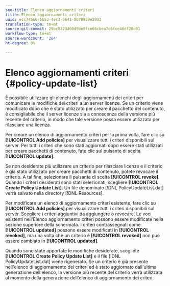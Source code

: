 ```yaml
---
seo-title: Elenco aggiornamenti criteri
title: Elenco aggiornamenti criteri
uuid: ecc74b66-5b53-4ec3-9641-8b78929e2932
translation-type: tm+mt
source-git-commit: 29bc8323460d9be0fce66cbea7c6fce46df20d61
workflow-type: tm+mt
source-wordcount: '264'
ht-degree: 0%

---
```



# Elenco aggiornamenti criteri {#policy-update-list}

È possibile utilizzare gli elenchi degli aggiornamenti dei criteri per comunicare le modifiche dei criteri a un server licenze. Se un criterio viene modificato dopo che è stato utilizzato per creare il pacchetto del contenuto, è consigliabile che il server licenze sia a conoscenza della versione più recente del criterio, in modo che tale versione possa essere utilizzata per rilasciare una licenza.

Per creare un elenco di aggiornamento criteri per la prima volta, fare clic su **[!UICONTROL Add policies]** per visualizzare tutti i criteri disponibili sul server. Per tutti i criteri che sono stati aggiornati dopo essere stati utilizzati per creare pacchetti di contenuto, fate clic sul pulsante di scelta **[!UICONTROL update]**.

Se non desiderate più utilizzare un criterio per rilasciare licenze e il criterio è già stato utilizzato per creare pacchetti di contenuto, potete revocare il criterio. A tal fine, selezionare il pulsante di scelta **[!UICONTROL revoke]**. Quando i criteri desiderati sono stati selezionati, scegliere **[!UICONTROL Create Policy Update List]**. Un file denominato [!DNL PolicyUpdateList.dat] verrà salvato nella directory [!DNL Resources].

Per modificare un elenco di aggiornamento criteri esistente, fare clic su **[!UICONTROL Add policies]** per visualizzare tutti i criteri disponibili sul server. Scegliere i criteri aggiuntivi da aggiungere o revocare. Le voci esistenti nell&#39;Elenco aggiornamento criteri possono essere modificate nella sezione superiore della schermata. I criteri contrassegnati come **[!UICONTROL updated]** possono essere modificati in **[!UICONTROL revoked]**, ma una volta che un criterio è **[!UICONTROL revoked]** non può essere cambiato in **[!UICONTROL updated]**.

Quando sono state apportate le modifiche desiderate, scegliete **[!UICONTROL Create Policy Update List]** e il file [!DNL PolicyUpdateList.dat] viene rigenerato. Se un criterio è già presente nell&#39;elenco di aggiornamento dei criteri ed è stato aggiornato dall&#39;ultima generazione dell&#39;elenco, la versione più recente del criterio verrà utilizzata al momento della generazione dell&#39;elenco di aggiornamento dei criteri.
